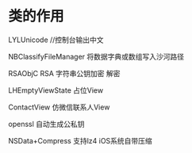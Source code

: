 # 类的作用


LYLUnicode  //控制台输出中文

NBClassifyFileManager 将数据字典或数组写入沙河路径

RSAObjC  RSA 字符串公钥加密 解密

LHEmptyViewState 占位View 

ContactView 仿微信联系人View

openssl 自动生成公私钥


NSData+Compress 支持lz4 iOS系统自带压缩


